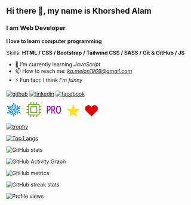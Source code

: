 ## Hi there 👋, my name is **Khorshed Alam**
### I am **Web Developer**

**I love to learn computer programming**

Skills: **HTML / CSS / Bootstrap / Tailwind CSS / SASS / Git & GitHub / JS**

- 🌱 I’m currently learning *JavaScript* 
- 📫 How to reach me: *ka.melon1968@gmail.com* 
- ⚡ Fun fact: I think *I'm funny* 


[<img src='https://cdn.jsdelivr.net/npm/simple-icons@3.0.1/icons/github.svg' alt='github' height='40'>](https://github.com/melon9824)  [<img src='https://cdn.jsdelivr.net/npm/simple-icons@3.0.1/icons/linkedin.svg' alt='linkedin' height='40'>](https://www.linkedin.com/in/khorshed-alam-39a068231/)  [<img src='https://cdn.jsdelivr.net/npm/simple-icons@3.0.1/icons/facebook.svg' alt='facebook' height='40'>](https://www.facebook.com/khorshedalammelon/)  

<a href='https://archiveprogram.github.com/'><img src='https://raw.githubusercontent.com/acervenky/animated-github-badges/master/assets/acbadge.gif' width='40' height='40'></a> <a href='https://docs.github.com/en/developers'><img src='https://raw.githubusercontent.com/acervenky/animated-github-badges/master/assets/devbadge.gif' width='40' height='40'></a> <a href='https://github.com/pricing'><img src='https://raw.githubusercontent.com/acervenky/animated-github-badges/master/assets/pro.gif' width='40' height='40'></a> <a href='https://stars.github.com/'><img src='https://raw.githubusercontent.com/acervenky/animated-github-badges/master/assets/starbadge.gif' width='35' height='35'></a> <a href='https://docs.github.com/en/github/supporting-the-open-source-community-with-github-sponsors'><img src='https://raw.githubusercontent.com/acervenky/animated-github-badges/master/assets/sponsorbadge.gif' width='35' height='35'></a> 

[![trophy](https://github-profile-trophy.vercel.app/?username=melon9824)](https://github.com/ryo-ma/github-profile-trophy)

[![Top Langs](https://github-readme-stats.vercel.app/api/top-langs/?username=melon9824)](https://github.com/anuraghazra/github-readme-stats)

![GitHub stats](https://github-readme-stats.vercel.app/api?username=melon9824&show_icons=true&count_private=true)  

![GitHub Activity Graph](https://activity-graph.herokuapp.com/graph?username=melon9824)  

![GitHub metrics](https://metrics.lecoq.io/melon9824)  

![GitHub streak stats](https://streak-stats.demolab.com/?user=melon9824)  

![Profile views](https://gpvc.arturio.dev/melon9824)  
